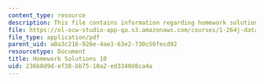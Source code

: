 ```yaml
---
content_type: resource
description: This file contains information regarding homework solutions 10 solution.
file: https://ol-ocw-studio-app-qa.s3.amazonaws.com/courses/1-264j-database-internet-and-systems-integration-technologies-fall-2013/236b8d9def38bb7510a2ed3340d8ca4a_MIT1_264JF13_HW10_sol.pdf
file_type: application/pdf
parent_uid: a0a3c216-926e-4ae3-63e2-730c50fecd92
resourcetype: Document
title: Homework Solutions 10
uid: 236b8d9d-ef38-bb75-10a2-ed3340d8ca4a
---
```

